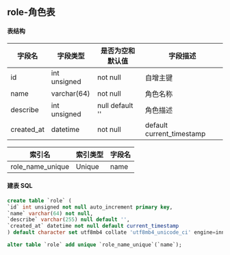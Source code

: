 ## role-角色表

#### 表结构

| 字段名     | 字段类型     | 是否为空和默认值 | 字段描述                  |
| ---------- | ------------ | ---------------- | ------------------------- |
| id         | int unsigned | not null         | 自增主键                  |
| name       | varchar(64)  | not null         | 角色名称                  |
| describe   | int unsigned | null default ''  | 角色描述                  |
| created_at | datetime     | not null         | default current_timestamp |

| 索引名           | 索引类型 | 字段名 |
| ---------------- | -------- | ------ |
| role_name_unique | Unique   | name   |

#### 建表 SQL

```sql
create table `role` (
`id` int unsigned not null auto_increment primary key,
`name` varchar(64) not null,
`describe` varchar(255) null default '',
`created_at` datetime not null default current_timestamp
) default character set utf8mb4 collate 'utf8mb4_unicode_ci' engine=innodb;

alter table `role` add unique `role_name_unique`(`name`);
```


